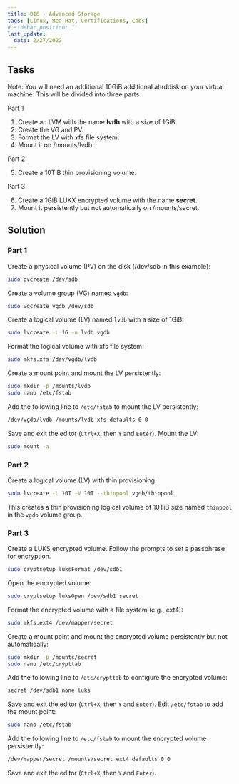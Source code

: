 ```yaml
---
title: 016 - Advanced Storage
tags: [Linux, Red Hat, Certifications, Labs]
# sidebar_position: 1 
last_update:
  date: 2/27/2022
---
```


## Tasks

Note: You will need an additional 10GiB additional ahrddisk on your virtual machine. This will be divided into three parts

Part 1

1. Create an LVM with the name **lvdb** with a size of 1GiB.
2. Create the VG and PV.
3. Format the LV with xfs file system.
4. Mount it on /mounts/lvdb.

Part 2

5. Create a 10TiB thin provisioning volume.

Part 3

6. Create a 1GiB LUKX encrypted volume with the name **secret**.
7. Mount it persistently but not automatically on /mounts/secret.


## Solution

### Part 1

Create a physical volume (PV) on the disk (/dev/sdb in this example):

```sh
sudo pvcreate /dev/sdb
```

Create a volume group (VG) named `vgdb`:

```sh
sudo vgcreate vgdb /dev/sdb
```

Create a logical volume (LV) named `lvdb` with a size of 1GiB:

```sh
sudo lvcreate -L 1G -n lvdb vgdb
```

Format the logical volume with xfs file system:

```sh
sudo mkfs.xfs /dev/vgdb/lvdb
```

Create a mount point and mount the LV persistently:

```sh
sudo mkdir -p /mounts/lvdb
sudo nano /etc/fstab
```

Add the following line to `/etc/fstab` to mount the LV persistently:

```sh
/dev/vgdb/lvdb /mounts/lvdb xfs defaults 0 0
```

Save and exit the editor (`Ctrl+X`, then `Y` and `Enter`). Mount the LV:

```sh
sudo mount -a
```

### Part 2

Create a logical volume (LV) with thin provisioning:

```sh
sudo lvcreate -L 10T -V 10T --thinpool vgdb/thinpool
```

This creates a thin provisioning logical volume of 10TiB size named `thinpool` in the `vgdb` volume group.


### Part 3

Create a LUKS encrypted volume. Follow the prompts to set a passphrase for encryption.

```sh
sudo cryptsetup luksFormat /dev/sdb1
```

Open the encrypted volume:

```sh
sudo cryptsetup luksOpen /dev/sdb1 secret
```

Format the encrypted volume with a file system (e.g., ext4):

```sh
sudo mkfs.ext4 /dev/mapper/secret
```

Create a mount point and mount the encrypted volume persistently but not automatically:

```sh
sudo mkdir -p /mounts/secret
sudo nano /etc/crypttab
```

Add the following line to `/etc/crypttab` to configure the encrypted volume:

```sh
secret /dev/sdb1 none luks
```

Save and exit the editor (`Ctrl+X`, then `Y` and `Enter`).
Edit `/etc/fstab` to add the mount point:

```sh
sudo nano /etc/fstab
```

Add the following line to `/etc/fstab` to mount the encrypted volume persistently:

```sh
/dev/mapper/secret /mounts/secret ext4 defaults 0 0
```

Save and exit the editor (`Ctrl+X`, then `Y` and `Enter`).
